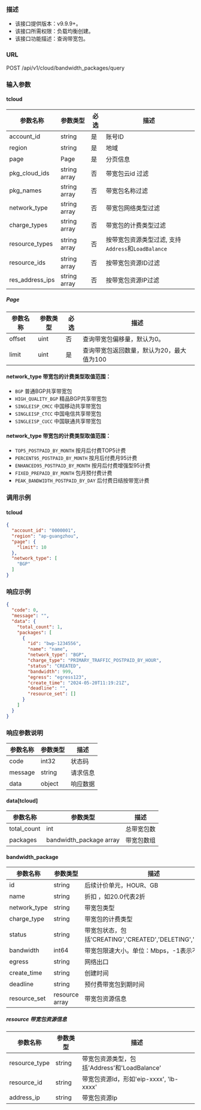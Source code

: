 ### 描述

- 该接口提供版本：v9.9.9+。
- 该接口所需权限：负载均衡创建。
- 该接口功能描述：查询带宽包。

### URL

POST /api/v1/cloud/bandwidth_packages/query

### 输入参数

#### tcloud

| 参数名称            | 参数类型         | 必选 | 描述                                    |
|-----------------|--------------|----|---------------------------------------|
| account_id      | string       | 是  | 账号ID                                  |
| region          | string       | 是  | 地域                                    |
| page            | Page         | 是  | 分页信息                                  |
| pkg_cloud_ids   | string array | 否  | 带宽包云id 过滤                             |
| pkg_names       | string array | 否  | 带宽包名称过滤                               |
| network_type    | string array | 否  | 带宽包网络类型过滤                             |
| charge_types    | string array | 否  | 带宽包的计费类型过滤                            |
| resource_types  | string array | 否  | 按带宽包资源类型过滤, 支持`Address`和`LoadBalance` |
| resource_ids    | string array | 否  | 按带宽包资源ID过滤                            |
| res_address_ips | string array | 否  | 按带宽包资源IP过滤                            |

##### Page

| 参数名称   | 参数类型 | 必选 | 描述                      |
|--------|------|----|-------------------------|
| offset | uint | 否  | 查询带宽包偏移量，默认为0。          |
| limit  | uint | 是  | 查询带宽包返回数量，默认为20，最大值为100 |

#### network_type 带宽包的计费类型取值范围：

- `BGP`  普通BGP共享带宽包
- `HIGH_QUALITY_BGP`  精品BGP共享带宽包
- `SINGLEISP_CMCC`  中国移动共享带宽包
- `SINGLEISP_CTCC`  中国电信共享带宽包
- `SINGLEISP_CUCC`  中国联通共享带宽包

#### network_type 带宽包的计费类型取值范围：

- `TOP5_POSTPAID_BY_MONTH` 按月后付费TOP5计费
- `PERCENT95_POSTPAID_BY_MONTH` 按月后付费月95计费
- `ENHANCED95_POSTPAID_BY_MONTH` 按月后付费增强型95计费
- `FIXED_PREPAID_BY_MONTH` 包月预付费计费
- `PEAK_BANDWIDTH_POSTPAID_BY_DAY`  后付费日结按带宽计费

### 调用示例

#### tcloud

```json
{
  "account_id": "0000001",
  "region": "ap-guangzhou",
  "page": {
    "limit": 10
  },
  "network_type": [
    "BGP"
  ]
}
```

### 响应示例

```json
{
  "code": 0,
  "message": "",
  "data": {
    "total_count": 1,
    "packages": [
      {
        "id": "bwp-1234556",
        "name": "name",
        "network_type": "BGP",
        "charge_type": "PRIMARY_TRAFFIC_POSTPAID_BY_HOUR",
        "status": "CREATED",
        "bandwidth": 999,
        "egress": "egress123",
        "create_time": "2024-05-20T11:19:21Z",
        "deadline": "",
        "resource_set": []
      }
    ]
  }
}
```

### 响应参数说明

| 参数名称    | 参数类型   | 描述   |
|---------|--------|------|
| code    | int32  | 状态码  |
| message | string | 请求信息 |
| data    | object | 响应数据 |

#### data[tcloud]

| 参数名称        | 参数类型                    | 描述    |
|-------------|-------------------------|-------|
| total_count | int                     | 总带宽包数 |
| packages    | bandwidth_package array | 带宽包数组 |

#### bandwidth_package

| 参数名称         | 参数类型           | 描述                                                |
|--------------|----------------|---------------------------------------------------|
| id           | string         | 后续计价单元，HOUR、GB                                    |
| name         | string         | 折扣 ，如20.0代表2折                                     |
| network_type | string         | 带宽包类型                                             |
| charge_type  | string         | 带宽包的计费类型                                          |
| status       | string         | 带宽包状态，包括'CREATING','CREATED','DELETING','DELETED' |
| bandwidth    | int64          | 带宽包限速大小。单位：Mbps，-1表示不限速。                          |
| egress       | string         | 网络出口                                              |
| create_time  | string         | 创建时间                                              |
| deadline     | string         | 预付费带宽包到期时间                                        |
| resource_set | resource array | 带宽包资源信息                                           |

##### resource 带宽包资源信息

| 参数名称          | 参数类型   | 描述                                |
|---------------|--------|-----------------------------------|
| resource_type | string | 带宽包资源类型，包括'Address'和'LoadBalance' |
| resource_id   | string | 带宽包资源Id，形如'eip-xxxx', 'lb-xxxx'   |
| address_ip    | string | 带宽包资源Ip                           |
